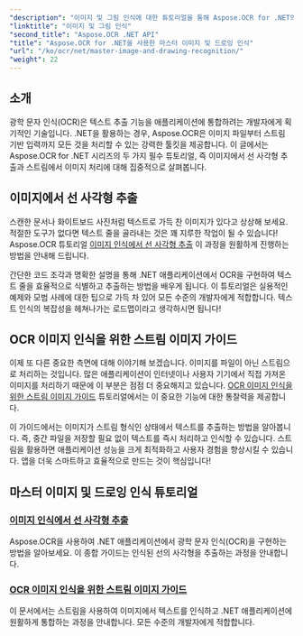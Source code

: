 ```yaml
---
"description": "이미지 및 그림 인식에 대한 튜토리얼을 통해 Aspose.OCR for .NET의 잠재력을 활용하고, 애플리케이션에서 손쉽게 텍스트를 추출해 보세요."
"linktitle": "이미지 및 그림 인식"
"second_title": "Aspose.OCR .NET API"
"title": "Aspose.OCR for .NET을 사용한 마스터 이미지 및 드로잉 인식"
"url": "/ko/ocr/net/master-image-and-drawing-recognition/"
"weight": 22
---
```


## 소개

광학 문자 인식(OCR)은 텍스트 추출 기능을 애플리케이션에 통합하려는 개발자에게 획기적인 기술입니다. .NET을 활용하는 경우, Aspose.OCR은 이미지 파일부터 스트림 기반 입력까지 모든 것을 처리할 수 있는 강력한 툴킷을 제공합니다. 이 글에서는 Aspose.OCR for .NET 시리즈의 두 가지 필수 튜토리얼, 즉 이미지에서 선 사각형 추출과 스트림에서 이미지 처리에 대해 집중적으로 살펴봅니다. 

## 이미지에서 선 사각형 추출

스캔한 문서나 화이트보드 사진처럼 텍스트로 가득 찬 이미지가 있다고 상상해 보세요. 적절한 도구가 없다면 텍스트 줄을 골라내는 것은 꽤 지루한 작업이 될 수 있습니다! Aspose.OCR 튜토리얼 [이미지 인식에서 선 사각형 추출](./line-rectangles-from-images-recognition/) 이 과정을 원활하게 진행하는 방법을 안내해 드립니다.

간단한 코드 조각과 명확한 설명을 통해 .NET 애플리케이션에서 OCR을 구현하여 텍스트 줄을 효율적으로 식별하고 추출하는 방법을 배우게 됩니다. 이 튜토리얼은 실용적인 예제와 모범 사례에 대한 팁으로 가득 차 있어 모든 수준의 개발자에게 적합합니다. 텍스트 인식의 복잡성을 헤쳐나가는 로드맵이라고 생각하시면 됩니다!

## OCR 이미지 인식을 위한 스트림 이미지 가이드

이제 또 다른 중요한 측면에 대해 이야기해 보겠습니다. 이미지를 파일이 아닌 스트림으로 처리하는 것입니다. 많은 애플리케이션이 인터넷이나 사용자 기기에서 직접 가져온 이미지를 처리하기 때문에 이 부분은 점점 더 중요해지고 있습니다. [OCR 이미지 인식을 위한 스트림 이미지 가이드](./guide-to-image-from-stream/) 튜토리얼에서는 이 중요한 기능에 대한 통찰력을 제공합니다.

이 가이드에서는 이미지가 스트림 형식인 상태에서 텍스트를 추출하는 방법을 알아봅니다. 즉, 중간 파일을 저장할 필요 없이 텍스트를 즉시 처리하고 인식할 수 있습니다. 스트림을 활용하면 애플리케이션 성능을 크게 최적화하고 사용자 경험을 향상시킬 수 있습니다. 앱을 더욱 스마트하고 효율적으로 만드는 것이 핵심입니다!

## 마스터 이미지 및 드로잉 인식 튜토리얼
### [이미지 인식에서 선 사각형 추출](./line-rectangles-from-images-recognition/)
Aspose.OCR을 사용하여 .NET 애플리케이션에서 광학 문자 인식(OCR)을 구현하는 방법을 알아보세요. 이 종합 가이드는 인식된 선의 사각형을 추출하는 과정을 안내합니다.
### [OCR 이미지 인식을 위한 스트림 이미지 가이드](./guide-to-image-from-stream/)
이 문서에서는 스트림을 사용하여 이미지에서 텍스트를 인식하고 .NET 애플리케이션에 원활하게 통합하는 과정을 안내합니다. 모든 수준의 개발자에게 적합합니다.